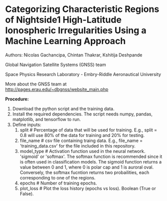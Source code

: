 # Categorizing Characteristic Regions of Nightside1 High-Latitude Ionospheric Irregularities Using a Machine Learning Approach

Authors: Nicolas Gachancipa, Chintan Thakrar, Kshitija Deshpande

Global Navigation Satellite Systems (GNSS) team 

Space Physics Research Laboratory - Embry-Riddle Aeronautical University

More about the GNSS team at http://pages.erau.edu/~dbgnss/website_main.php

**Procedure:**
1. Download the python script and the training data.
2. Install the required dependencies. The script needs numpy, pandas, matplotlib, and tensorflow to run. 
3. Define inputs:
    1. split  # Percentage of data that will be used for training. E.g., split = 0.8 will use 80% of the data for training and 20% for testing.
    2. file_name # csv file containing traing data. E.g., file_name = 'training_data.csv' for the file included in this repository. 
    3. model_type # Activation function used in the neural network. 'sigmoid' or 'softmax'. The softmax function is recommended since it is often used in classification models. The sigmoid function returns a value between 0 and 1, where 0 is polar cap and 1 is auroral oval. Conversely, the softmax fucntion returns two probailities, each corresponding to one of the regions. 
    4. epochs # Number of training epochs. 
    5. plot_loss # Plot the loss history (epochs vs loss). Boolean (True or False). 
